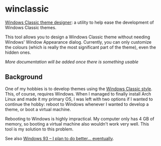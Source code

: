 winclassic
==========

[Windows Classic theme designer](http://tpenguinltg.github.io/winclassic): a utility to help ease the development of Windows Classic themes.

This tool allows you to design a Windows Classic theme without needing Windows' Window Appearance dialog. Currently, you can only customize the colours (which is really the most significant part of the theme), even the hidden ones.

*More documentation will be added once there is something usable*

Background
----------

One of my hobbies is to develop themes using the [Windows Classic style](http://www.betaarchive.com/wiki/index.php?title=Windows%3AVisual_Styles%3AWindows_Classic).
This, of course, requires Windows. When I managed to finally install Arch Linux and made it my primary OS, I was left with two options if I wanted to continue the hobby: reboot to Windows whenever I wanted to develop a theme, or boot a virtual machine.

Rebooting to Windows is highly impractical. My computer only has 4 GB of memory, so booting a virtual machine also wouldn't work very well. This tool is my solution to this problem.

See also [Windows 93 – I plan to do better... eventually](https://tpenguinltg.wordpress.com/2014/10/28/windows-93/).
